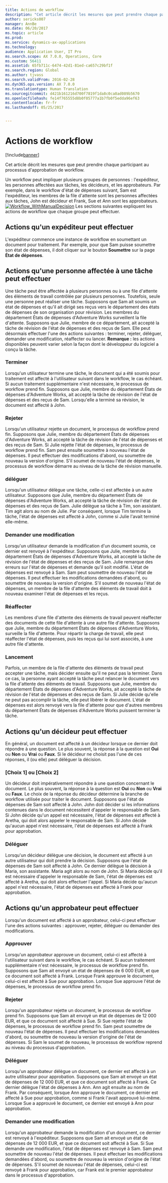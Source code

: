 ```yaml
---
title: Actions de workflow
description: "Cet article décrit les mesures que peut prendre chaque participant au processus d'approbation de workflow."
author: sericks007
manager: AnnBe
ms.date: 06/20/2017
ms.topic: article
ms.prod: 
ms.service: dynamics-ax-applications
ms.technology: 
audience: Application User, IT Pro
ms.search.scope: AX 7.0.0, Operations, Core
ms.custom: 56411
ms.assetid: 65fb711c-6474-42d1-81ed-ca657c29bf1f
ms.search.region: Global
ms.author: tjvass
ms.search.validFrom: 2016-02-28
ms.dyn365.ops.version: AX 7.0.0
ms.translationtype: Human Translation
ms.sourcegitcommit: d421b161216d700f7819f1da8c0ca8ad089b5670
ms.openlocfilehash: fe14f765555d8b0f05777a1b7fb0f5edda96ef63
ms.contentlocale: fr-fr
ms.lasthandoff: 05/25/2017


---
```


# <a name="workflow-actions"></a>Actions de workflow

[!include[banner](../includes/banner.md)]


Cet article décrit les mesures que peut prendre chaque participant au processus d'approbation de workflow.

Un workflow peut impliquer plusieurs groupes de personnes : l'expéditeur, les personnes affectées aux tâches, les décideurs, et les approbateurs. Par exemple, dans le workflow d'état de dépenses suivant, Sam est l'expéditeur, les membres de la file d'attente sont les personnes affectées aux tâches, John est décideur et Frank, Sue et Ann sont les approbateurs.   [![Workflow\_WithManualDecision](./media/workflow_withmanualdecision.gif)](./media/workflow_withmanualdecision.gif)  Les sections suivantes expliquent les actions de workflow que chaque groupe peut effectuer.

## <a name="actions-that-an-originator-can-perform"></a>Actions qu'un expéditeur peut effectuer
L'expéditeur commence une instance de workflow en soumettant un document pour traitement. Par exemple, pour que Sam puisse soumettre son état de dépenses, il doit cliquer sur le bouton **Soumettre** sur la page **État de dépenses**.

## <a name="actions-that-a-task-assignee-can-perform"></a>Actions qu'une personne affectée à une tâche peut effectuer
Une tâche peut être affectée à plusieurs personnes ou à une file d'attente des éléments de travail contrôlée par plusieurs personnes. Toutefois, seule une personne peut réaliser une tâche. Supposons que Sam ait soumis un état de dépenses et qu'il ait dirigé ses reçus vers le département des états de dépenses de son organisation pour révision. Les membres du département États de dépenses d'Adventure Works surveillent la file d'attente. Supposons que Julie, membre de ce département, ait accepté la tâche de révision de l'état de dépenses et des reçus de Sam. Elle peut désormais effectuer l'une des actions suivantes : terminer, rejeter, déléguer, demander une modification, réaffecter ou lancer. **Remarque :** les actions disponibles peuvent varier selon la façon dont le développeur du logiciel a conçu la tâche.

### <a name="complete"></a>Terminer

Lorsqu'un utilisateur termine une tâche, le document qui a été soumis pour traitement est affecté à l'utilisateur suivant dans le workflow, le cas échéant. Si aucun traitement supplémentaire n'est nécessaire, le processus de workflow prend fin. Supposons que Julie, membre du département États de dépenses d'Adventure Works, ait accepté la tâche de révision de l'état de dépenses et des reçus de Sam. Lorsqu'elle a terminé sa révision, le document est affecté à John.

### <a name="reject"></a>Rejeter

Lorsqu'un utilisateur rejette un document, le processus de workflow prend fin. Supposons que Julie, membre du département États de dépenses d'Adventure Works, ait accepté la tâche de révision de l'état de dépenses et des reçus de Sam. Si Julie rejette l'état de dépenses, le processus de workflow prend fin. Sam peut ensuite soumettre à nouveau l'état de dépenses. Il peut effectuer des modifications d'abord, ou soumettre de nouveau la version d'origine. S'il soumet de nouveau l'état de dépenses, le processus de workflow démarre au niveau de la tâche de révision manuelle.

### <a name="delegate"></a>déléguer

Lorsqu'un utilisateur délègue une tâche, celle-ci est affectée à un autre utilisateur. Supposons que Julie, membre du département États de dépenses d'Adventure Works, ait accepté la tâche de révision de l'état de dépenses et des reçus de Sam. Julie délègue sa tâche à Tim, son assistant. Tim agit alors au nom de Julie. Par conséquent, lorsque Tim termine la tâche, l'état de dépenses est affecté à John, comme si Julie l'avait terminé elle-même.

### <a name="request-change"></a>Demander une modification

Lorsqu'un utilisateur demande la modification d'un document soumis, ce dernier est renvoyé à l'expéditeur. Supposons que Julie, membre du département États de dépenses d'Adventure Works, ait accepté la tâche de révision de l'état de dépenses et des reçus de Sam. Julie remarque des erreurs sur l'état de dépenses et demande qu'il soit modifié. L'état de dépenses est renvoyé à Sam. Sam peut soumettre de nouveau l'état de dépenses. Il peut effectuer les modifications demandées d'abord, ou soumettre de nouveau la version d'origine. S'il soumet de nouveau l'état de dépenses, un membre de la file d'attente des éléments de travail doit à nouveau examiner l'état de dépenses et les reçus.

### <a name="reassign"></a>Réaffecter

Les membres d'une file d'attente des éléments de travail peuvent réaffecter des documents de cette file d'attente à une autre file d'attente. Supposons que Julie, membre du département États de dépenses d'Adventure Works, surveille la file d'attente. Pour répartir la charge de travail, elle peut réaffecter l'état de dépenses, puis les reçus qui lui sont associés, à une autre file d'attente.

### <a name="release"></a>Lancement

Parfois, un membre de la file d'attente des éléments de travail peut accepter une tâche, mais décider ensuite qu'il ne peut pas la terminer. Dans ce cas, la personne ayant accepté la tâche peut relancer le document vers la file d'attente des éléments de travail. Supposons que Julie, membre du département États de dépenses d'Adventure Works, ait accepté la tâche de révision de l'état de dépenses et des reçus de Sam. Si Julie décide qu'elle ne peut pas accomplir la tâche, elle peut libérer le document. L'état de dépenses est alors renvoyé vers la file d'attente pour que d'autres membres du département États de dépenses d'Adventure Works puissent terminer la tâche.

## <a name="actions-that-a-decision-maker-can-perform"></a>Actions qu'un décideur peut effectuer
En général, un document est affecté à un décideur lorsque ce dernier doit répondre à une question. Le plus souvent, la réponse à la question est **Oui** ou **Non** ou **Vrai** ou **Faux**. Si le décideur ne choisit pas l'une de ces réponses, il (ou elle) peut déléguer la décision.

### <a name="choice-1-or-choice-2"></a>\[Choix 1\] ou \[Choix 2\]

Un décideur doit impérativement répondre à une question concernant le document. Le plus souvent, la réponse à la question est **Oui** ou **Non** ou **Vrai** ou **Faux**. Le choix de la réponse du décideur détermine la branche de workflow utilisée pour traiter le document. Supposons que l'état de dépenses de Sam soit affecté à John. John doit décider si les informations contenues dans le document nécessitent d'appeler le responsable de Sam. Si John décide qu'un appel est nécessaire, l'état de dépenses est affecté à Aretha, qui doit alors appeler le responsable de Sam. Si John décide qu'aucun appel n'est nécessaire, l'état de dépenses est affecté à Frank pour approbation.

### <a name="delegate"></a>Déléguer

Lorsqu'un décideur délègue une décision, le document est affecté à un autre utilisateur qui doit prendre la décision. Supposons que l'état de dépenses de Sam soit affecté à John. Ce dernier délègue la décision à Maria, son assistante. Maria agit alors au nom de John. Si Maria décide qu'il est nécessaire d'appeler le responsable de Sam, l'état de dépenses est affecté à Aretha, qui doit alors effectuer l'appel. Si Maria décide qu'aucun appel n'est nécessaire, l'état de dépenses est affecté à Frank pour approbation.

## <a name="actions-that-an-approver-can-perform"></a>Actions qu'un approbateur peut effectuer
Lorsqu'un document est affecté à un approbateur, celui-ci peut effectuer l'une des actions suivantes : approuver, rejeter, déléguer ou demander des modifications.

### <a name="approve"></a>Approuver

Lorsqu'un approbateur approuve un document, celui-ci est affecté à l'utilisateur suivant dans le workflow, le cas échéant. Si aucun traitement supplémentaire n'est nécessaire, le processus de workflow prend fin. Supposons que Sam ait envoyé un état de dépenses de 6 000 EUR, et que ce document soit affecté à Frank. Lorsque Frank approuve le document, celui-ci est affecté à Sue pour approbation. Lorsque Sue approuve l'état de dépenses, le processus de workflow prend fin.

### <a name="reject"></a>Rejeter

Lorsqu'un approbateur rejette un document, le processus de workflow prend fin. Supposons que Sam ait envoyé un état de dépenses de 12 000 EUR, et que ce document soit affecté à Sue. Si Sue rejette l'état de dépenses, le processus de workflow prend fin. Sam peut soumettre de nouveau l'état de dépenses. Il peut effectuer les modifications demandées d'abord, ou soumettre de nouveau la version d'origine de l'état de dépenses. Si Sam le soumet de nouveau, le processus de workflow reprend au niveau du processus d'approbation.

### <a name="delegate"></a>Déléguer

Lorsqu'un approbateur délègue un document, ce dernier est affecté à un autre utilisateur pour approbation. Supposons que Sam ait envoyé un état de dépenses de 12 000 EUR, et que ce document soit affecté à Frank. Ce dernier délègue l'état de dépenses à Ann. Ann agit ensuite au nom de Frank. Par conséquent, lorsque Ann approuve le document, ce dernier est affecté à Sue pour approbation, comme si Frank l'avait approuvé lui-même. Lorsque Sue a approuvé le document, ce dernier est envoyé à Ann pour approbation.

### <a name="request-change"></a>Demander une modification

Lorsqu'un approbateur demande la modification d'un document, ce dernier est renvoyé à l'expéditeur. Supposons que Sam ait envoyé un état de dépenses de 12 000 EUR, et que ce document soit affecté à Sue. Si Sue demande une modification, l'état de dépenses est renvoyé à Sam. Sam peut soumettre de nouveau l'état de dépenses. Il peut effectuer les modifications demandées d'abord, ou soumettre de nouveau la version d'origine de l'état de dépenses. S'il soumet de nouveau l'état de dépenses, celui-ci est renvoyé à Frank pour approbation, car Frank est le premier approbateur dans le processus d'approbation.




